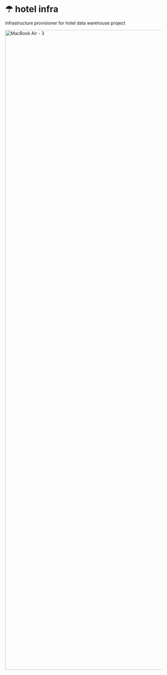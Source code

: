 # ☂ hotel infra

infrastructure provisioner for hotel data warehouse project

<img width="2055" alt="MacBook Air - 3" src="https://github.com/ppkgtmm/hotel-infra/assets/57994731/c99cca4b-c483-451f-a0bb-01b0dbcdda75">
